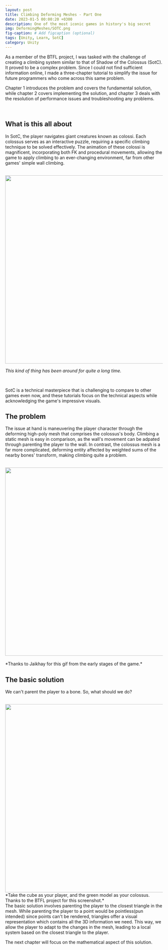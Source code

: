 ```yaml
---
layout: post
title: Climbing Deforming Meshes - Part One
date: 2023-01-5 00:00:20 +0300
description: One of the most iconic games in history's big secret
img: DeformingMeshes/SOTC.png
fig-caption: # Add figcaption (optional)
tags: [Unity, Learn, SotC]
category: Unity
---
```

As a member of the BTFL project, I was tasked with the challenge of creating a climbing system similar to that of Shadow of the Colossus (SotC). It proved to be a complex problem. Since I could not find sufficient information online, I made a three-chapter tutorial to simplify the issue for future programmers who come across this same problem.

Chapter 1 introduces the problem and covers the fundamental solution, while chapter 2 covers implementing the solution, and chapter 3 deals with the resolution of performance issues and troubleshooting any problems.

<br>

## What is this all about ##
In SotC, the player navigates giant creatures known as colossi. Each colossus serves as an interactive puzzle, requiring a specific climbing technique to be solved effectively. The animation of these colossi is magnificent, incorporating both FK and procedural movements, allowing the game to apply climbing to an ever-changing environment, far from other games' simple wall climbing.

<br>
<div class>
    <img src="{{site.baseurl}}/assets/img/DeformingMeshes/ClimbingExamples.png" class="rounded" width="600"/>
</div>

*This kind of thing has been around for quite a long time.*

<br>

SotC is a technical masterpiece that is challenging to compare to other games even now, and these tutorials focus on the technical aspects while acknowledging the game's impressive visuals.

## The problem ##
The issue at hand is maneuvering the player character through the deforming high-poly mesh that comprises the colossus's body. Climbing a static mesh is easy in comparison, as the wall's movement can be adpated through parenting the player to the wall. In contrast, the colossus mesh is a far more complicated, deforming entity affected by weighted sums of the nearby bones' transform, making climbing quite a problem.

<br>
<div class>
    <img src="{{site.baseurl}}/assets/img/DeformingMeshes/climbing.gif" class="rounded" width="600"/>
</div>
<br>
*Thanks to Jaikhay for this gif from the early stages of the game.*


## The basic solution ## 
We can't parent the player to a bone. So, what should we do?

<br>
<div class>
    <img src="{{site.baseurl}}/assets/img/DeformingMeshes/AttachedTriangle.png" class="rounded" width="600"/>
</div>
*Take the cube as your player, and the green model as your colossus. <br>Thanks to the BTFL project for this screenshot.*

<br>
The basic solution involves parenting the player to the closest triangle in the mesh. While parenting the player to a point would be pointless(pun intended) since points can't be rendered, triangles offer a visual representation which contains all the 3D information we need. This way, we allow the player to adapt to the changes in the mesh, leading to a local system based on the closest triangle to the player. 

The next chapter will focus on the mathematical aspect of this solution.